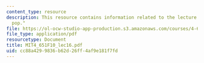 ```yaml
---
content_type: resource
description: This resource contains information related to the lecture "international
  pop."
file: https://ol-ocw-studio-app-production.s3.amazonaws.com/courses/4-651-art-since-1940-fall-2010/cc88a4299836b62d26ff4af9e181f7fd_MIT4_651F10_lec16.pdf
file_type: application/pdf
resourcetype: Document
title: MIT4_651F10_lec16.pdf
uid: cc88a429-9836-b62d-26ff-4af9e181f7fd
---
```


